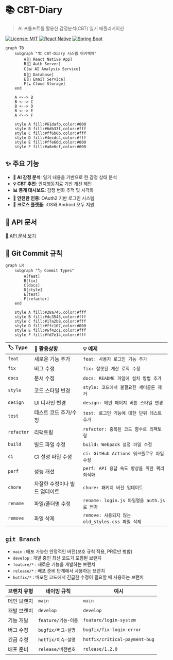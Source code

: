 # 📚 CBT-Diary
> AI 프롬프트를 활용한 감정분석(CBT) 일기 애플리케이션

[![License: MIT](https://img.shields.io/badge/License-MIT-yellow.svg)](https://opensource.org/licenses/MIT)
[![React Native](https://img.shields.io/badge/React%20Native-v0.72-blue.svg)](https://reactnative.dev/)
[![Spring Boot](https://img.shields.io/badge/Spring%20Boot-v3.0-green.svg)](https://spring.io/projects/spring-boot)

```mermaid
graph TB
    subgraph "🏗️ CBT-Diary 시스템 아키텍처"
        A[📱 React Native App]
        B[🔐 Auth Server]
        C[📊 AI Analysis Service]
        D[💾 Database]
        E[📧 Email Service]
        F[☁️ Cloud Storage]
    end
    
    A <--> B
    B <--> C
    B <--> D
    B <--> E
    A <--> F
    
    style A fill:#61dafb,color:#000
    style B fill:#6db33f,color:#fff
    style C fill:#ff6b6b,color:#fff
    style D fill:#4ecdc4,color:#fff
    style E fill:#ffe66d,color:#000
    style F fill:#a8e6cf,color:#000
```

## ✨ 주요 기능

- **🧠 AI 감정 분석**: 일기 내용을 기반으로 한 감정 상태 분석
- **💡 CBT 추천**: 인지행동치료 기반 개선 제안
- **📊 통계 대시보드**: 감정 변화 추적 및 시각화
- **🔐 안전한 인증**: OAuth2 기반 로그인 시스템
- **📱 크로스 플랫폼**: iOS와 Android 모두 지원

## 🔗 API 문서
[📖 API 문서 보기](https://cbt-diary-team.github.io/CBT-Diary/index.html)

## 📝 Git Commit 규칙

```mermaid
graph LR
    subgraph "🏷️ Commit Types"
        A[feat]
        B[fix]
        C[docs]
        D[style]
        E[test]
        F[refactor]
    end
    
    style A fill:#28a745,color:#fff
    style B fill:#dc3545,color:#fff
    style C fill:#17a2b8,color:#fff
    style D fill:#ffc107,color:#000
    style E fill:#6f42c1,color:#fff
    style F fill:#fd7e14,color:#fff
```

| 🏷️ Type | 📝 활용상황 | 💡 예제 |
|:---------|:-----------|:-------|
| `feat` | 새로운 기능 추가 | `feat: 사용자 로그인 기능 추가` |
| `fix` | 버그 수정 | `fix: 잘못된 계산 로직 수정` |
| `docs` | 문서 수정 | `docs: README 파일에 설치 방법 추가` |
| `style` | 코드 스타일 변경 | `style: 코드에서 불필요한 세미콜론 제거` |
| `design` | UI 디자인 변경 | `design: 메인 페이지 버튼 스타일 변경` |
| `test` | 테스트 코드 추가/수정 | `test: 로그인 기능에 대한 단위 테스트 추가` |
| `refactor` | 리팩토링 | `refactor: 중복된 코드 함수로 리팩토링` |
| `build` | 빌드 파일 수정 | `build: Webpack 설정 파일 수정` |
| `ci` | CI 설정 파일 수정 | `ci: GitHub Actions 워크플로우 파일 수정` |
| `perf` | 성능 개선 | `perf: API 응답 속도 향상을 위한 쿼리 최적화` |
| `chore` | 자잘한 수정이나 빌드 업데이트 | `chore: 패키지 버전 업데이트` |
| `rename` | 파일/폴더명 수정 | `rename: login.js 파일명을 auth.js로 변경` |
| `remove` | 파일 삭제 | `remove: 사용되지 않는 old_styles.css 파일 삭제` |


## `git Branch `

- `main` : 배포 가능한 안정적인 버전(보호 규칙 적용, PR로만 병합)
- `develop` : 개발 중인 최신 코드가 포함된 브랜치
- `feature/*` : 새로운 기능을 개발하는 브랜치
- `release/*` : 배포 준비 단계에서 사용하는 브랜치
- `hotfix/*` : 배포된 코드에서 긴급한 수정이 필요할 때 사용하는 브랜치


| 브랜치 유형  | 네이밍 규칙 | 예시 |
|--------------|------------|------|
| 메인 브랜치  | `main` | `main` |
| 개발 브랜치  | `develop` | `develop` |
| 기능 개발    | `feature/기능-이름` | `feature/login-system` |
| 버그 수정    | `bugfix/버그-설명` | `bugfix/fix-login-error` |
| 긴급 수정    | `hotfix/이슈-설명` | `hotfix/critical-payment-bug` |
| 배포 준비    | `release/버전번호` | `release/1.2.0` |
